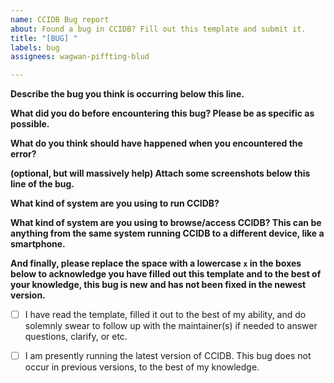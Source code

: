 ```yaml
---
name: CCIDB Bug report
about: Found a bug in CCIDB? Fill out this template and submit it.
title: "[BUG] "
labels: bug
assignees: wagwan-piffting-blud

---
```


**Describe the bug you think is occurring below this line.**


**What did you do before encountering this bug? Please be as specific as possible.**


**What do you think should have happened when you encountered the error?**


**(optional, but will massively help) Attach some screenshots below this line of the bug.**


**What kind of system are you using to run CCIDB?**


**What kind of system are you using to browse/access CCIDB? This can be anything from the same system running CCIDB to a different device, like a smartphone.**


**And finally, please replace the space with a lowercase `x` in the boxes below to acknowledge you have filled out this template and to the best of your knowledge, this bug is new and has not been fixed in the newest version.**

- [ ] I have read the template, filled it out to the best of my ability, and do solemnly swear to follow up with the maintainer(s) if needed to answer questions, clarify, or etc.

- [ ] I am presently running the latest version of CCIDB. This bug does not occur in previous versions, to the best of my knowledge.
